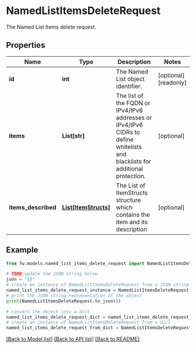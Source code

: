 # NamedListItemsDeleteRequest

The Named List Items delete request.

## Properties

Name | Type | Description | Notes
------------ | ------------- | ------------- | -------------
**id** | **int** | The Named List object identifier. | [optional] [readonly] 
**items** | **List[str]** | The list of the FQDN or IPv4/IPv6 addresses or IPv4/IPv6 CIDRs to define whitelists and blacklists for additional protection. | [optional] 
**items_described** | [**List[ItemStructs]**](ItemStructs.md) | The List of ItemStructs structure which contains the item and its description | [optional] 

## Example

```python
from fw.models.named_list_items_delete_request import NamedListItemsDeleteRequest

# TODO update the JSON string below
json = "{}"
# create an instance of NamedListItemsDeleteRequest from a JSON string
named_list_items_delete_request_instance = NamedListItemsDeleteRequest.from_json(json)
# print the JSON string representation of the object
print(NamedListItemsDeleteRequest.to_json())

# convert the object into a dict
named_list_items_delete_request_dict = named_list_items_delete_request_instance.to_dict()
# create an instance of NamedListItemsDeleteRequest from a dict
named_list_items_delete_request_from_dict = NamedListItemsDeleteRequest.from_dict(named_list_items_delete_request_dict)
```
[[Back to Model list]](../README.md#documentation-for-models) [[Back to API list]](../README.md#documentation-for-api-endpoints) [[Back to README]](../README.md)


